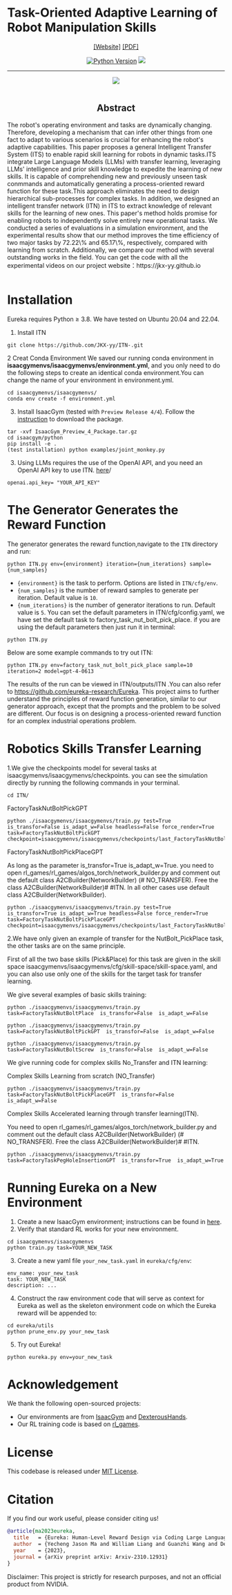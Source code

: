 # Task-Oriented Adaptive Learning of Robot Manipulation Skills

<div align="center">

[[Website]](https://jkx-yy.github.io/)
[[PDF] ](https://jkx-yy.github.io/ieeeconf__%E7%AC%AC%E4%B8%89%E7%89%88%E8%8B%B1%E6%96%87___8%E9%A1%B5_.pdf)



[![Python Version](https://img.shields.io/badge/Python-3.8-blue.svg)](https://github.com/eureka-research/Eureka)
[<img src="https://img.shields.io/badge/Framework-PyTorch-red.svg"/>](https://pytorch.org/)

______________________________________________________________________

![](image/ITS.png)        
</div>
<section class="section">
  <div class="container is-max-desktop">
    <div class="columns is-centered has-text-centered">
      <div class="column is-four-fifths">
        <h2 class="title is-3" align="center"> Abstract </h2>
        <div class="content has-text-justified">
          <p>
            The robot's operating environment and tasks are dynamically changing. Therefore, developing a mechanism that can infer other things from one fact to adapt to various scenarios is crucial for enhancing the robot's adaptive capabilities.  This paper proposes a general Intelligent Transfer System (ITS) to enable rapid skill learning for robots in dynamic tasks.ITS integrate Large Language Models (LLMs) with transfer learning, leveraging LLMs' intelligence and prior skill knowledge to expedite the learning of new skills.  It is capable of comprehending new and previously unseen task conmmands and automatically generating a process-oriented reward function for these task.This approach eliminates the need to design hierarchical sub-processes for  complex tasks. In addition, we designed an intelligent transfer network (ITN) in ITS to extract knowledge of relevant skills for the learning of new ones. This paper's method holds promise for enabling robots to independently solve entirely new operational tasks. We conducted a series of evaluations in a simulation environment, and the experimental results show that our method improves the time efficiency of two major tasks by 72.22\% and 65.17\%, respectively, compared with learning from scratch. Additionally, we compare our method with several outstanding works in the field.  You can get the code with all the experimental videos on our project website：https://jkx-yy.github.io
          </p>
        </div>
      </div>
    </div>
  </div>
</section>




# Installation
Eureka requires Python ≥ 3.8. We have tested on Ubuntu 20.04 and 22.04.

1. Install ITN
```
git clone https://github.com/JKX-yy/ITN-.git
```
2  Creat Conda  Environment
We saved our running conda environment in **isaacgymenvs/isaacgymenvs/environment.yml**, and you only need to do the following steps to create an identical conda environment.You can change the name of your environment in environment.yml.
```
cd isaacgymenvs/isaacgymenvs/
conda env create -f environment.yml
```

3. Install IsaacGym (tested with `Preview Release 4/4`). Follow the [instruction](https://developer.nvidia.com/isaac-gym) to download the package.
```	
tar -xvf IsaacGym_Preview_4_Package.tar.gz
cd isaacgym/python
pip install -e .
(test installation) python examples/joint_monkey.py
```

3. Using LLMs requires the use of the OpenAI API, and you need an OpenAI API key to use ITN.
   [here](https://platform.openai.com/account/api-keys)/
```
openai.api_key= "YOUR_API_KEY"
```

# The Generator Generates the Reward Function

The generator generates the reward function,navigate to the `ITN` directory and run:
```
python ITN.py env={environment} iteration={num_iterations} sample={num_samples}
```
- `{environment}` is the task to perform. Options are listed in `ITN/cfg/env`.
- `{num_samples}` is the number of reward samples to generate per iteration. Default value is `10`.
- `{num_iterations}` is the number of  generator iterations to run. Default value is `5`.
You can set the default parameters in ITN/cfg/config.yaml, we have set the default task to factory_task_nut_bolt_pick_place. if you are using the default parameters then just run it in terminal:
```
python ITN.py 
```

Below are some example commands to try out ITN:
```
python ITN.py env=factory_task_nut_bolt_pick_place sample=10 iteration=2 model=gpt-4-0613
```
The results of the run can be viewed in ITN/outputs/ITN .You can also refer to https://github.com/eureka-research/Eureka. This project aims to further understand the principles of reward function generation, similar to our generator approach, except that the prompts and the problem to be solved are different. Our focus is on designing a process-oriented reward function for an  complex industrial operations problem.

# Robotics Skills Transfer Learning

1.We give the checkpoints model for several tasks at isaacgymenvs/isaacgymenvs/checkpoints. you can see the simulation directly by running the following commands in your terminal.
```
cd ITN/
```
FactoryTaskNutBoltPickGPT
```
python ./isaacgymenvs/isaacgymenvs/train.py test=True  is_transfor=False is_adapt_w=False headless=False force_render=True task=FactoryTaskNutBoltPickGPT checkpoint=isaacgymenvs/isaacgymenvs/checkpoints/last_FactoryTaskNutBoltPickGPT_ep_1024.pth

```
FactoryTaskNutBoltPickPlaceGPT

As long as the parameter is_transfor=True is_adapt_w=True. you need to open rl_games/rl_games/algos_torch/network_builder.py and comment out the default class A2CBuilder(NetworkBuilder) (# NO_TRANSFER). Free the class A2CBuilder(NetworkBuilder)# #ITN. In all other cases use default class A2CBuilder(NetworkBuilder). 

```
python ./isaacgymenvs/isaacgymenvs/train.py test=True  is_transfor=True is_adapt_w=True headless=False force_render=True task=FactoryTaskNutBoltPickPlaceGPT checkpoint=isaacgymenvs/isaacgymenvs/checkpoints/last_FactoryTaskNutBoltPickPlaceGPT_ep.pth
```

2.We have only given an example of transfer for the NutBolt_PickPlace task, the other tasks are on the same principle.

First of all the two base skills (Pick&Place) for this task are given in the skill space isaacgymenvs/isaacgymenvs/cfg/skill-space/skill-space.yaml, and you can also use only one of the skills for the target task for transfer learning.



We give several examples of basic skills training:
```
python ./isaacgymenvs/isaacgymenvs/train.py task=FactoryTaskNutBoltPlace  is_transfor=False  is_adapt_w=False   
```
```
python ./isaacgymenvs/isaacgymenvs/train.py task=FactoryTaskNutBoltPickGPT  is_transfor=False  is_adapt_w=False   
```
```
python ./isaacgymenvs/isaacgymenvs/train.py task=FactoryTaskNutBoltScrew  is_transfor=False  is_adapt_w=False   
```

We give running code for  complex skills No_Transfer and ITN learning:

Complex Skills  Learning from scratch (NO_Transfer)
```
python ./isaacgymenvs/isaacgymenvs/train.py task=FactoryTaskNutBoltPickPlaceGPT  is_transfor=False  is_adapt_w=False   
```
Complex Skills  Accelerated learning through transfer learning(ITN).

You need to open rl_games/rl_games/algos_torch/network_builder.py and comment out the default class A2CBuilder(NetworkBuilder) (# NO_TRANSFER). Free the class A2CBuilder(NetworkBuilder)# #ITN.

```
python ./isaacgymenvs/isaacgymenvs/train.py task=FactoryTaskPegHoleInsertionGPT  is_transfor=True  is_adapt_w=True 
```

# Running Eureka on a New Environment
1. Create a new IsaacGym environment; instructions can be found in [here](isaacgymenvs/docs/framework.md).
2. Verify that standard RL works for your new environment.
```
cd isaacgymenvs/isaacgymenvs
python train.py task=YOUR_NEW_TASK
```
3. Create a new yaml file `your_new_task.yaml` in `eureka/cfg/env`:
```
env_name: your_new_task
task: YOUR_NEW_TASK 
description: ...
```
4. Construct the raw environment code that will serve as context for Eureka as well as the skeleton environment code on which the Eureka reward will be appended to:
```
cd eureka/utils
python prune_env.py your_new_task
```

5. Try out Eureka!
```
python eureka.py env=your_new_task
```

# Acknowledgement
We thank the following open-sourced projects:
- Our environments are from [IsaacGym](https://github.com/NVIDIA-Omniverse/IsaacGymEnvs) and [DexterousHands](https://github.com/PKU-MARL/DexterousHands/).
- Our RL training code is based on [rl_games](https://github.com/Denys88/rl_games).


# License
This codebase is released under [MIT License](LICENSE).

# Citation
If you find our work useful, please consider citing us!

```bibtex
@article{ma2023eureka,
  title   = {Eureka: Human-Level Reward Design via Coding Large Language Models},
  author  = {Yecheng Jason Ma and William Liang and Guanzhi Wang and De-An Huang and Osbert Bastani and Dinesh Jayaraman and Yuke Zhu and Linxi Fan and Anima Anandkumar},
  year    = {2023},
  journal = {arXiv preprint arXiv: Arxiv-2310.12931}
}
```

Disclaimer: This project is strictly for research purposes, and not an official product from NVIDIA.


